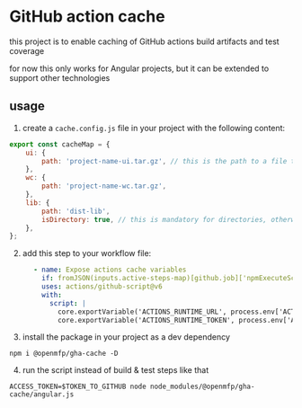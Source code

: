 # GitHub action cache
this project is to enable caching of GitHub actions build artifacts and test coverage

for now this only works for Angular projects, but it can be extended to support other technologies

## usage
1. create a `cache.config.js` file in your project with the following content:
```javascript
export const cacheMap = {
    ui: {
        path: 'project-name-ui.tar.gz', // this is the path to a file that will be uploaded, it can be of any type.
    },
    wc: {
        path: 'project-name-wc.tar.gz',
    },
    lib: {
        path: 'dist-lib',
        isDirectory: true, // this is mandatory for directories, otherwise it will be ignored
    },
};
```
2. add this step to your workflow file:
```yaml
      - name: Expose actions cache variables
        if: fromJSON(inputs.active-steps-map)[github.job]['npmExecuteScripts'] == true
        uses: actions/github-script@v6
        with:
          script: |
            core.exportVariable('ACTIONS_RUNTIME_URL', process.env['ACTIONS_RUNTIME_URL'])
            core.exportVariable('ACTIONS_RUNTIME_TOKEN', process.env['ACTIONS_RUNTIME_TOKEN'])
```

3. install the package in your project as a dev dependency
```shell
npm i @openmfp/gha-cache -D
```

4. run the script instead of build & test steps like that
```shell
ACCESS_TOKEN=$TOKEN_TO_GITHUB node node_modules/@openmfp/gha-cache/angular.js
```
